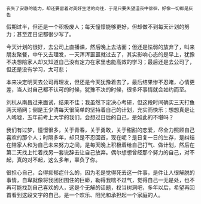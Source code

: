 ```
丧失了安静的能力，却还要留着对美好生活的向往，于是只要失望沮丧中徘徊，好像一切都是灰色
```

​	假期过半，但还是一个积极废人；每天憧憬能够更好，但却做不到每天计划的努力；甚至连日记都很少写了。

​	今天计划的很好，去公司上直播课，然后晚上去洁面；但还是怯弱的放弃了，叫来朋友聚餐，中午又去理发，一天浑浑噩噩就过去了，其实影响心态的是早上，犹豫不决想陪家人却又知道自己没有定力在家里也能高效的学习；最后还是去公司了，但还是没有学习，太可悲；

​	本来决定明天去公司再理发，但还是今天犹豫着去了，最后结果惨不忍睹，心情更差，当人对自己都不认可的时候，犹豫不决的时候，很多坏事情就会如约而至。

​	刘杭从南昌过来面试，结果不佳；我虽然下定决心考研，但这段时间确实三天打鱼两天晒网；倒是王少清每天很简单的坚持着自己的计划，充实而快乐；想想真是让人唏嘘，五年前考上大学的我们，会想过日后的自己，是如此的不堪吗？

​	我们有过梦，憧憬很多，关于青春，关于勇敢，关于甜甜的恋爱，尽全力照顾自己喜欢的那个人；时隔多年，却只是不忍回首，现在呢？是日复一日的生存，是纠结在陪家人和为自己未来努力之间，是每天晚上积极着给自己打气、做计划，然后在第二天找上忙着找另一套说辞去让自己放弃。偶尔想想曾经那个努力的自己，对不起，真的对不起，这么多年，辜负了你。

​	很担心自己，会得抑郁症什么的，因为老是觉得死去这一件事，是件让人很解脱的事情，自卑就像将我团团围住的巨蟒，勒得我喘不过气，觉得自己一无是处，也不再可能找到自己喜欢的人，这是个无解的话题，权当树洞吧，多年以后，希望再回首看到这段文字的自己，是一个欢乐、阳光和承担起一个家庭的人。